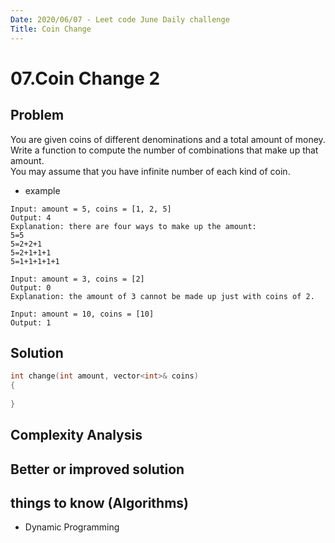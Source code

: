 ```yaml
---
Date: 2020/06/07 - Leet code June Daily challenge
Title: Coin Change
---
```

# 07.Coin Change 2

## Problem
You are given coins of different denominations and a total amount of money.  
Write a function to compute the number of combinations that make up that amount.  
You may assume that you have infinite number of each kind of coin.  
- example
```
Input: amount = 5, coins = [1, 2, 5]
Output: 4
Explanation: there are four ways to make up the amount:
5=5
5=2+2+1
5=2+1+1+1
5=1+1+1+1+1

Input: amount = 3, coins = [2]
Output: 0
Explanation: the amount of 3 cannot be made up just with coins of 2.

Input: amount = 10, coins = [10] 
Output: 1
```
## Solution
```cpp
int change(int amount, vector<int>& coins) 
{
    
}
```

## Complexity Analysis

## Better or improved solution

## things to know (Algorithms)
- Dynamic Programming
